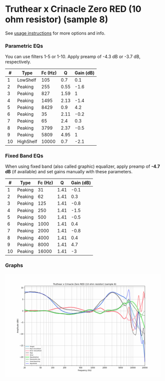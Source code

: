 # Truthear x Crinacle Zero RED (10 ohm resistor) (sample 8)
See [usage instructions](https://github.com/jaakkopasanen/AutoEq#usage) for more options and info.

### Parametric EQs
You can use filters 1-5 or 1-10. Apply preamp of -4.3 dB or -3.7 dB, respectively.

|   # | Type      |   Fc (Hz) |    Q |   Gain (dB) |
|-----|-----------|-----------|------|-------------|
|   1 | LowShelf  |       105 | 0.7  |         0.1 |
|   2 | Peaking   |       255 | 0.55 |        -1.6 |
|   3 | Peaking   |       827 | 1.59 |         1   |
|   4 | Peaking   |      1495 | 2.13 |        -1.4 |
|   5 | Peaking   |      8429 | 0.9  |         4.2 |
|   6 | Peaking   |        35 | 2.11 |        -0.2 |
|   7 | Peaking   |        65 | 2.4  |         0.3 |
|   8 | Peaking   |      3799 | 2.37 |        -0.5 |
|   9 | Peaking   |      5809 | 4.95 |         1   |
|  10 | HighShelf |     10000 | 0.7  |        -2.1 |

### Fixed Band EQs
When using fixed band (also called graphic) equalizer, apply preamp of **-4.7 dB** (if available) and set gains manually with these parameters.

|   # | Type    |   Fc (Hz) |    Q |   Gain (dB) |
|-----|---------|-----------|------|-------------|
|   1 | Peaking |        31 | 1.41 |        -0.1 |
|   2 | Peaking |        62 | 1.41 |         0.3 |
|   3 | Peaking |       125 | 1.41 |        -0.8 |
|   4 | Peaking |       250 | 1.41 |        -1.5 |
|   5 | Peaking |       500 | 1.41 |        -0.5 |
|   6 | Peaking |      1000 | 1.41 |         0.4 |
|   7 | Peaking |      2000 | 1.41 |        -0.8 |
|   8 | Peaking |      4000 | 1.41 |         0.4 |
|   9 | Peaking |      8000 | 1.41 |         4.7 |
|  10 | Peaking |     16000 | 1.41 |        -3   |

### Graphs
![](./Truthear%20x%20Crinacle%20Zero%20RED%20(10%20ohm%20resistor)%20(sample%208).png)
